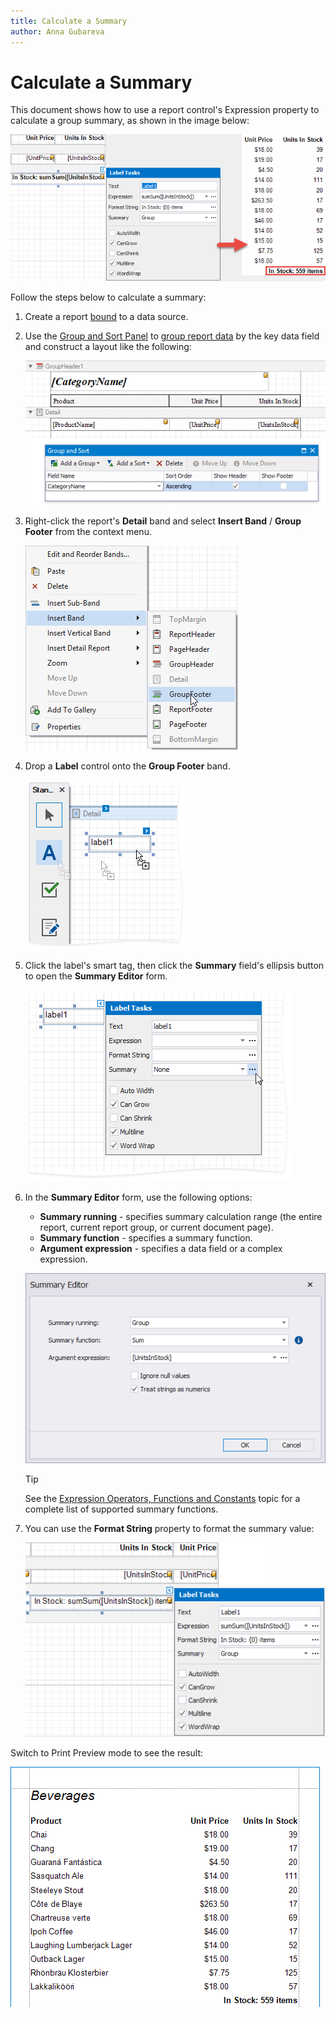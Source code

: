 ```yaml
---
title: Calculate a Summary
author: Anna Gubareva
---
```

# Calculate a Summary

This document shows how to use a report control's Expression property to calculate a group summary, as shown in the image below:

![xtrareports-summary](../../../../../images/eurd-summary.png)

Follow the steps below to calculate a summary:

1. Create a report [bound](../../../../../articles/report-designer/report-designer-for-winforms/bind-to-data.md) to a data source.

1. Use the [Group and Sort Panel](../../../../../articles/report-designer/report-designer-for-winforms/report-designer-tools/ui-panels/group-and-sort-panel.md) to [group report data](../../../../../articles/report-designer/report-designer-for-winforms/shape-report-data/group-and-sort-data/group-data.md) by the key data field and construct a layout like the following:

	![xtrareports-summary-report-layout](../../../../../images/eurd-summary-layout.png)

1. Right-click the report's **Detail** band and select **Insert Band** / **Group Footer** from the context menu.

	![xtrareports-summary-add-group-footer](../../../../../images/eurd-summary-add-group-footer.png)

1. Drop a **Label** control onto the **Group Footer** band.

	![xtrareports-summary-drop-label](../../../../../images/eurd-summary-drop-label.png)

1. Click the label's smart tag, then click the **Summary** field's ellipsis button to open the **Summary Editor** form.

	![summary-expressions-label-smart-tag](../../../../../images/eurd-summary-label-summary.png)

1. In the **Summary Editor** form, use the following options:

	* **Summary running** - specifies summary calculation range (the entire report, current report group, or current document page).
	* **Summary function** - specifies a summary function.
	* **Argument expression** - specifies a data field or a complex expression.

	![summary-expressions-label-smart-tag](../../../../../images/eurd-label-summaryeditor.png)

	> [!TIP]
	> See the [Expression Operators, Functions and Constants](/interface-elements-for-desktop/articles/expression-editor/expression-operators-functions-and-constants.md) topic for a complete list of supported summary functions.
2. You can use the **Format String** property to format the summary value:
	
	![summary-format-string-label-smart-tag](../../../../../images/eurd-summary-label-details.png)

Switch to Print Preview mode to see the result:

![summary-report-group-result-preview](../../../../../images/eurd-summary-preview.png)
